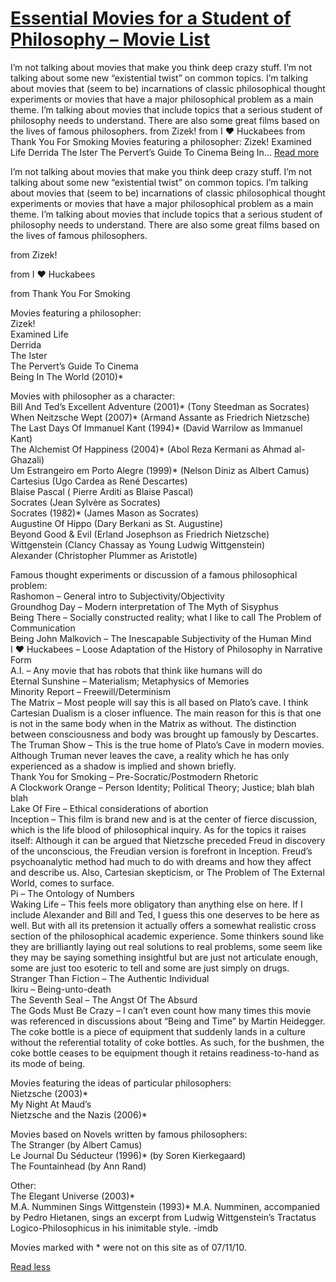 
# [Essential Movies for a Student of Philosophy – Movie List](https://mubi.com/lists/essential-movies-for-a-student-of-philosophy)

I’m not talking about movies that make you think deep crazy stuff. I’m not talking about some new “existential twist” on common topics. I’m talking about movies that (seem to be) incarnations of classic philosophical thought experiments or movies that have a major philosophical problem as a main theme. I’m talking about movies that include topics that a serious student of philosophy needs to understand. There are also some great films based on the lives of famous philosophers. from Zizek! from I ♥ Huckabees from Thank You For Smoking Movies featuring a philosopher: Zizek! Examined Life Derrida The Ister The Pervert’s Guide To Cinema Being In… [Read more](https://mubi.com/#read-more)

I’m not talking about movies that make you think deep crazy stuff. I’m not talking about some new “existential twist” on common topics. I’m talking about movies that (seem to be) incarnations of classic philosophical thought experiments or movies that have a major philosophical problem as a main theme. I’m talking about movies that include topics that a serious student of philosophy needs to understand. There are also some great films based on the lives of famous philosophers.

  
from Zizek!

  
from I ♥ Huckabees

  
from Thank You For Smoking

Movies featuring a philosopher:  
Zizek!  
Examined Life  
Derrida  
The Ister  
The Pervert’s Guide To Cinema  
Being In The World (2010)\*

Movies with philosopher as a character:  
Bill And Ted’s Excellent Adventure (2001)\* (Tony Steedman as Socrates)  
When Neitzsche Wept (2007)\* (Armand Assante as Friedrich Nietzsche)  
The Last Days Of Immanuel Kant (1994)\* (David Warrilow as Immanuel Kant)  
The Alchemist Of Happiness (2004)\* (Abol Reza Kermani as Ahmad al-Ghazali)  
Um Estrangeiro em Porto Alegre (1999)\* (Nelson Diniz as Albert Camus)  
Cartesius (Ugo Cardea as René Descartes)  
Blaise Pascal ( Pierre Arditi as Blaise Pascal)  
Socrates (Jean Sylvère as Socrates)  
Socrates (1982)\* (James Mason as Socrates)  
Augustine Of Hippo (Dary Berkani as St. Augustine)  
Beyond Good & Evil (Erland Josephson as Friedrich Nietzsche)  
Wittgenstein (Clancy Chassay as Young Ludwig Wittgenstein)  
Alexander (Christopher Plummer as Aristotle)

Famous thought experiments or discussion of a famous philosophical problem:  
Rashomon – General intro to Subjectivity/Objectivity  
Groundhog Day – Modern interpretation of The Myth of Sisyphus  
Being There – Socially constructed reality; what I like to call The Problem of Communication  
Being John Malkovich – The Inescapable Subjectivity of the Human Mind  
I ♥ Huckabees – Loose Adaptation of the History of Philosophy in Narrative Form  
A.I. – Any movie that has robots that think like humans will do  
Eternal Sunshine – Materialism; Metaphysics of Memories  
Minority Report – Freewill/Determinism  
The Matrix – Most people will say this is all based on Plato’s cave. I think Cartesian Dualism is a closer influence. The main reason for this is that one is not in the same body when in the Matrix as without. The distinction between consciousness and body was brought up famously by Descartes.  
The Truman Show – This is the true home of Plato’s Cave in modern movies. Although Truman never leaves the cave, a reality which he has only experienced as a shadow is implied and shown briefly.  
Thank You for Smoking – Pre-Socratic/Postmodern Rhetoric  
A Clockwork Orange – Person Identity; Political Theory; Justice; blah blah blah  
Lake Of Fire – Ethical considerations of abortion  
Inception – This film is brand new and is at the center of fierce discussion, which is the life blood of philosophical inquiry. As for the topics it raises itself: Although it can be argued that Nietzsche preceded Freud in discovery of the unconscious, the Freudian version is forefront in Inception. Freud’s psychoanalytic method had much to do with dreams and how they affect and describe us. Also, Cartesian skepticism, or The Problem of The External World, comes to surface.  
Pi – The Ontology of Numbers  
Waking Life – This feels more obligatory than anything else on here. If I include Alexander and Bill and Ted, I guess this one deserves to be here as well. But with all its pretension it actually offers a somewhat realistic cross section of the philosophical academic experience. Some thinkers sound like they are brilliantly laying out real solutions to real problems, some seem like they may be saying something insightful but are just not articulate enough, some are just too esoteric to tell and some are just simply on drugs.  
Stranger Than Fiction – The Authentic Individual  
Ikiru – Being-unto-death  
The Seventh Seal – The Angst Of The Absurd  
The Gods Must Be Crazy – I can’t even count how many times this movie was referenced in discussions about “Being and Time” by Martin Heidegger. The coke bottle is a piece of equipment that suddenly lands in a culture without the referential totality of coke bottles. As such, for the bushmen, the coke bottle ceases to be equipment though it retains readiness-to-hand as its mode of being.

Movies featuring the ideas of particular philosophers:  
Nietzsche (2003)\*  
My Night At Maud’s  
Nietzsche and the Nazis (2006)\*

Movies based on Novels written by famous philosophers:  
The Stranger (by Albert Camus)  
Le Journal Du Séducteur (1996)\* (by Soren Kierkegaard)  
The Fountainhead (by Ann Rand)

Other:  
The Elegant Universe (2003)\*  
M.A. Numminen Sings Wittgenstein (1993)\* M.A. Numminen, accompanied by Pedro Hietanen, sings an excerpt from Ludwig Wittgenstein’s Tractatus Logico-Philosophicus in his inimitable style. -imdb

Movies marked with \* were not on this site as of 07/11/10.

[Read less](https://mubi.com/#read-less)
